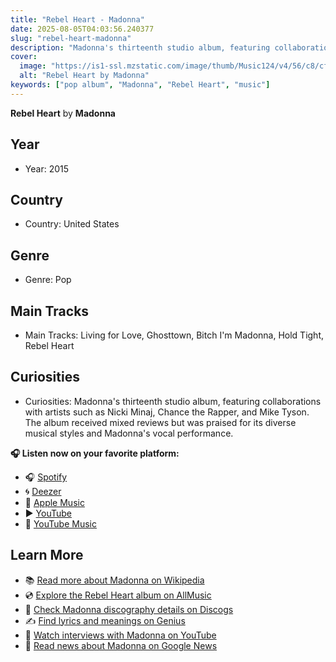 ```yaml
---
title: "Rebel Heart - Madonna"
date: 2025-08-05T04:03:56.240377
slug: "rebel-heart-madonna"
description: "Madonna's thirteenth studio album, featuring collaborations with artists such as Nicki Minaj, Chance the Rapper, and Mike Tyson."
cover:
  image: "https://is1-ssl.mzstatic.com/image/thumb/Music124/v4/56/c8/cf/56c8cfa1-02ec-2464-c1af-efbb3edecaab/00602547201829.rgb.jpg/500x500bb.jpg"
  alt: "Rebel Heart by Madonna"
keywords: ["pop album", "Madonna", "Rebel Heart", "music"]
---
```


**Rebel Heart** by **Madonna**
## Year
- Year: 2015
## Country
- Country: United States
## Genre
- Genre: Pop
## Main Tracks
- Main Tracks: Living for Love, Ghosttown, Bitch I'm Madonna, Hold Tight, Rebel Heart
## Curiosities
- Curiosities: Madonna's thirteenth studio album, featuring collaborations with artists such as Nicki Minaj, Chance the Rapper, and Mike Tyson. The album received mixed reviews but was praised for its diverse musical styles and Madonna's vocal performance.



**🎧 Listen now on your favorite platform:**

- 🎧 [Spotify](https://open.spotify.com/search/Rebel%20Heart%20Madonna)
- 🌀 [Deezer](https://www.deezer.com/search/Rebel%20Heart%20Madonna)
- 🍎 [Apple Music](https://music.apple.com/search?term=Rebel%20Heart%20Madonna)
- ▶️ [YouTube](https://www.youtube.com/results?search_query=Rebel%20Heart%20Madonna)
- 🎵 [YouTube Music](https://music.youtube.com/search?q=Rebel%20Heart%20Madonna)

## Learn More

- 📚 [Read more about Madonna on Wikipedia](https://en.wikipedia.org/wiki/Madonna)
- 💿 [Explore the Rebel Heart album on AllMusic](https://www.allmusic.com/search/albums/Rebel+Heart)
- 📀 [Check Madonna discography details on Discogs](https://www.discogs.com/search/?q=Rebel+Heart+Madonna&type=all)
- ✍️ [Find lyrics and meanings on Genius](https://genius.com/search?q=Rebel+Heart%20Madonna)
- 🎤 [Watch interviews with Madonna on YouTube](https://www.youtube.com/results?search_query=Madonna+interview)
- 📰 [Read news about Madonna on Google News](https://news.google.com/search?q=Madonna)